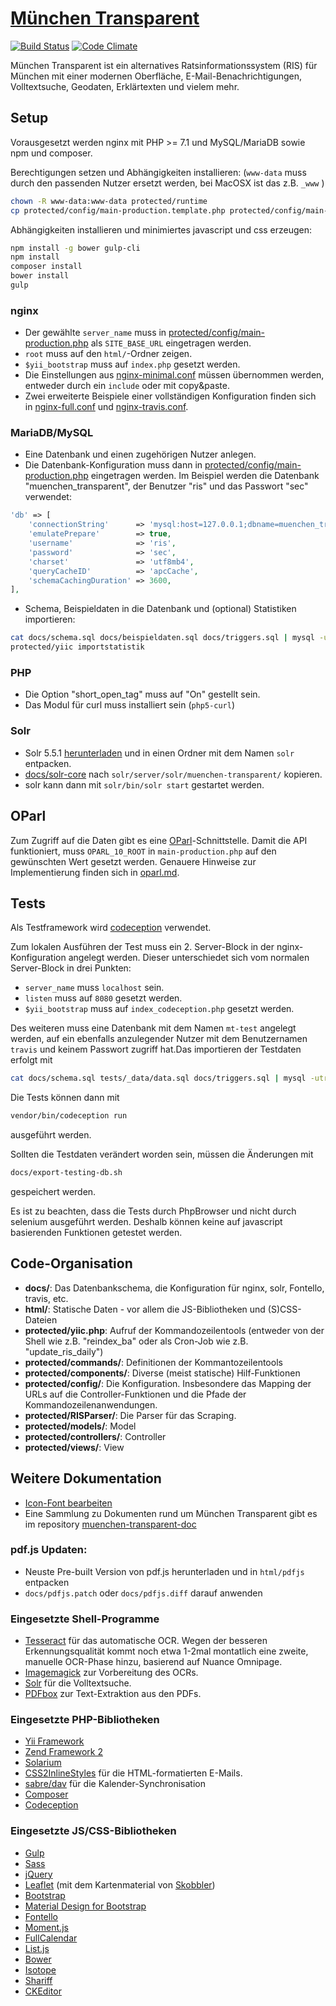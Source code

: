 [München Transparent](https://www.muenchen-transparent.de)
=========================================

[![Build Status](https://travis-ci.org/codeformunich/muenchen-transparent.svg?branch=master)](https://travis-ci.org/codeformunich/muenchen-transparent)
[![Code Climate](https://codeclimate.com/github/codeformunich/Muenchen-Transparent/badges/gpa.svg)](https://codeclimate.com/github/codeformunich/Muenchen-Transparent)

München Transparent ist ein alternatives Ratsinformationssystem (RIS) für München mit einer modernen Oberfläche, E-Mail-Benachrichtigungen, Volltextsuche, Geodaten, Erklärtexten und vielem mehr.

## Setup

Vorausgesetzt werden nginx mit PHP >= 7.1 und MySQL/MariaDB sowie npm und composer.

Berechtigungen setzen und Abhängigkeiten installieren: (`www-data` muss durch den passenden Nutzer ersetzt werden, bei MacOSX ist das z.B. `_www` )
```bash
chown -R www-data:www-data protected/runtime
cp protected/config/main-production.template.php protected/config/main-production.php
```

Abhängigkeiten installieren und minimiertes javascript und css erzeugen:
```bash
npm install -g bower gulp-cli
npm install
composer install
bower install
gulp
```

### nginx
* Der gewählte `server_name` muss in [protected/config/main-production.php](protected/config/main-production.php) als `SITE_BASE_URL` eingetragen werden.
* `root` muss auf den `html/`-Ordner zeigen.
* `$yii_bootstrap` muss auf `index.php` gesetzt werden.
* Die Einstellungen aus [nginx-minimal.conf](docs/nginx-minimal.conf) müssen übernommen werden, entweder durch ein `include` oder mit copy&paste.
* Zwei erweiterte Beispiele einer vollständigen Konfiguration finden sich in [nginx-full.conf](docs/nginx-full.conf) und [nginx-travis.conf](docs/nginx-travis.conf).

### MariaDB/MySQL
* Eine Datenbank und einen zugehörigen Nutzer anlegen.
* Die Datenbank-Konfiguration muss dann in [protected/config/main-production.php](protected/config/main-production.php) eingetragen werden. Im Beispiel werden die Datenbank "muenchen_transparent", der Benutzer "ris" und das Passwort "sec" verwendet:
```php
'db' => [
    'connectionString'      => 'mysql:host=127.0.0.1;dbname=muenchen_transparent',
    'emulatePrepare'        => true,
    'username'              => 'ris',
    'password'              => 'sec',
    'charset'               => 'utf8mb4',
    'queryCacheID'          => 'apcCache',
    'schemaCachingDuration' => 3600,
],
```
* Schema, Beispieldaten in die Datenbank und (optional) Statistiken importieren:
```bash
cat docs/schema.sql docs/beispieldaten.sql docs/triggers.sql | mysql -u ris -psec muenchen_transparent
protected/yiic importstatistik
```

### PHP
* Die Option "short_open_tag" muss auf "On" gestellt sein.
* Das Modul für curl muss installiert sein (`php5-curl`)

### Solr
* Solr 5.5.1 [herunterladen](https://archive.apache.org/dist/lucene/solr/5.5.1/) und in einen Ordner mit dem Namen `solr` entpacken.
* [docs/solr-core](docs/solr_core) nach `solr/server/solr/muenchen-transparent/` kopieren.
* solr kann dann mit `solr/bin/solr start` gestartet werden.

## OParl

Zum Zugriff auf die Daten gibt es eine [OParl](https://oparl.org)-Schnittstelle. Damit die API funktioniert, muss
`OPARL_10_ROOT` in `main-production.php` auf den gewünschten Wert gesetzt werden. Genauere Hinweise zur Implementierung finden
sich in [oparl.md](docs/oparl.md).

## Tests

Als Testframework wird [codeception](http://codeception.com/) verwendet.

Zum lokalen Ausführen der Test muss ein 2. Server-Block in der nginx-Konfiguration angelegt werden. Dieser unterschiedet sich vom normalen Server-Block in drei Punkten:
* `server_name` muss `localhost` sein.
* `listen` muss auf `8080` gesetzt werden.
* `$yii_bootstrap` muss auf `index_codeception.php` gesetzt werden.

Des weiteren muss eine Datenbank mit dem Namen `mt-test` angelegt werden, auf ein ebenfalls anzulegender Nutzer mit dem
Benutzernamen `travis` und keinem Passwort zugriff hat.Das importieren der Testdaten erfolgt mit
```bash
cat docs/schema.sql tests/_data/data.sql docs/triggers.sql | mysql -utravis mt-test
```
Die Tests können dann mit
```bash
vendor/bin/codeception run
```
ausgeführt werden.

Sollten die Testdaten verändert worden sein, müssen die Änderungen mit
```bash
docs/export-testing-db.sh
```
gespeichert werden.


Es ist zu beachten, dass die Tests durch PhpBrowser und nicht durch selenium ausgeführt werden. Deshalb können keine auf javascript basierenden Funktionen getestet werden.

## Code-Organisation

* __docs/__: Das Datenbankschema, die Konfiguration für nginx, solr, Fontello, travis, etc.
* __html/__: Statische Daten - vor allem die JS-Bibliotheken und (S)CSS-Dateien
* __protected/yiic.php__: Aufruf der Kommandozeilentools (entweder von der Shell wie z.B. "reindex_ba" oder als Cron-Job wie z.B. "update_ris_daily")
* __protected/commands/__: Definitionen der Kommantozeilentools
* __protected/components/__: Diverse (meist statische) Hilf-Funktionen
* __protected/config/__: Die Konfiguration. Insbesondere das Mapping der URLs auf die Controller-Funktionen und die Pfade der Kommandozeilenanwendungen.
* __protected/RISParser/__: Die Parser für das Scraping.
* __protected/models/__: Model
* __protected/controllers/__: Controller
* __protected/views/__: View

## Weitere Dokumentation
* [Icon-Font bearbeiten](docs/updating-fontello.md)
* Eine Sammlung zu Dokumenten rund um München Transparent gibt es im repository [muenchen-transparent-doc](https://github.com/codeformunich/muenchen-transparent-doc)

### pdf.js  Updaten:
* Neuste Pre-built Version von pdf.js herunterladen und in `html/pdfjs` entpacken
* `docs/pdfjs.patch` oder `docs/pdfjs.diff` darauf anwenden

### Eingesetzte Shell-Programme
* [Tesseract](https://code.google.com/p/tesseract-ocr/) für das automatische OCR. Wegen der besseren Erkennungsqualität kommt noch etwa 1-2mal montatlich eine zweite, manuelle OCR-Phase hinzu, basierend auf Nuance Omnipage.
* [Imagemagick](http://www.imagemagick.org/) zur Vorbereitung des OCRs.
* [Solr](http://lucene.apache.org/solr/) für die Volltextsuche.
* [PDFbox](pdfbox.apache.org) zur Text-Extraktion aus den PDFs.

### Eingesetzte PHP-Bibliotheken
* [Yii Framework](http://www.yiiframework.com/)
* [Zend Framework 2](http://framework.zend.com/)
* [Solarium](http://www.solarium-project.org/)
* [CSS2InlineStyles](https://github.com/tijsverkoyen/CssToInlineStyles) für die HTML-formatierten E-Mails.
* [sabre/dav](http://sabre.io/) für die Kalender-Synchronisation
* [Composer](https://getcomposer.org/)
* [Codeception](http://codeception.com/)

### Eingesetzte JS/CSS-Bibliotheken
* [Gulp](http://gulpjs.com/)
* [Sass](http://sass-lang.com/)
* [jQuery](http://www.jquery.com/)
* [Leaflet](http://leafletjs.com/) (mit dem Kartenmaterial von [Skobbler](http://www.skobbler.com/))
* [Bootstrap](http://getbootstrap.com/)
* [Material Design for Bootstrap](http://fezvrasta.github.io/bootstrap-material-design/)
* [Fontello](http://fontello.com/)
* [Moment.js](momentjs.com)
* [FullCalendar](http://fullcalendar.io/)
* [List.js](http://www.listjs.com/)
* [Bower](http://bower.io/)
* [Isotope](http://isotope.metafizzy.co/)
* [Shariff](http://www.heise.de/ct/artikel/Shariff-Social-Media-Buttons-mit-Datenschutz-2467514.html)
* [CKEditor](http://ckeditor.com/)
